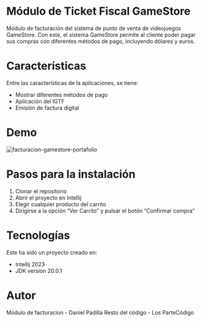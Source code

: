 # Módulo de Ticket Fiscal GameStore

Módulo de facturación del sistema de punto de venta de videojuegos GameStore. Con este, el sistema GameStore permite al cliente poder pagar sus compras con diferentes métodos de pago, incluyendo dólares y euros. 

# Características
Entre las características de la aplicaciones, se tiene:

* Mostrar diferentes métodos de pago
* Aplicación del IGTF
* Emisión de factura digital

# Demo
![facturacion-gamestore-portafolio](https://github.com/user-attachments/assets/e42a80fd-3d7e-491e-bd84-4a72b0920f19)


# Pasos para la instalación
1) Clonar el repositorio
2) Abrir el proyecto en Intellij
3) Elegir cualquier producto del carrito
4) Dirigirse a la opción “Ver Carrito” y pulsar el botón “Confirmar compra”

# Tecnologías
Este ha sido un proyecto creado en:
 * Intellij 2023
 * JDK version 20.0.1

# Autor
Modulo de facturacion -  Daniel Padilla
Resto del código - Los ParteCódigo
